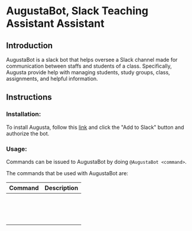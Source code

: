 # AugustaBot, Slack Teaching Assistant Assistant
## Introduction 
AugustaBot is a slack bot that helps oversee a Slack channel made for
communication between staffs and students of a class. Specifically, Augusta
provide help with managing students, study groups, class, assignments, and
helpful information.

## Instructions
### Installation:
To install Augusta, follow this [link](https://www.google.com/blank.html) and
click the "Add to Slack" button and authorize the bot. 

### Usage: 
Commands can be issued to AugustaBot by doing `@AugustaBot <command>`. 

The commands that be used with AugustaBot are:

|     **Command**     |       **Description**       |
|---------------------|-----------------------------|
|                     |                             |
|                     |                             |
|                     |                             |
|                     |                             |
|                     |                             |
|                     |                             |
|                     |                             |
|                     |                             |
|                     |                             |
|                     |                             |
|                     |                             |
|                     |                             |
|                     |                             |
|                     |                             |
